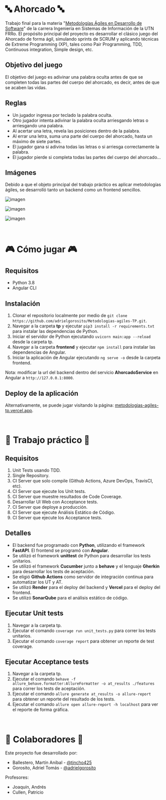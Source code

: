 # 🔤 Ahorcado 🔤
Trabajo final para la materia "<a href = "https://www.frro.utn.edu.ar/repositorio/departamentos/sistemas/files/Fichas/66.html">Metodologías Ágiles en Desarrollo de Software</a>" de la carrera Ingeniería en Sistemas de Información de la UTN FRRo. El propósito principal del proyecto es desarrollar el clásico juego del Ahorcado de forma ágil, simulando sprints de SCRUM y aplicando técnicas de Extreme Programming (XP), tales como Pair Programming, TDD, Continuous integration, Simple design, etc.

## Objetivo del juego
El objetivo del juego es adivinar una palabra oculta antes de que se completen todas las partes del cuerpo del ahorcado, es decir, antes de que se acaben las vidas.

## Reglas
* Un jugador ingresa por teclado la palabra oculta.
* Otro jugador intenta adivinar la palabra oculta arriesgando letras o arriesgando una palabra.
* Al acertar una letra, revela las posiciones dentro de la palabra.
* Al errar una letra, suma una parte del cuerpo del ahorcado, hasta un máximo de siete partes.
* El jugador gana si adivina todas las letras o si arriesga correctamente la palabra.
* El jugador pierde si completa todas las partes del cuerpo del ahorcado...

## Imágenes
Debido a que el objeto principal del trabajo práctico es aplicar metodologías ágiles, se desarrolló tanto un backend como un frontend sencillos.

![imagen](https://github.com/adrielgorosito/Metodologias-agiles-TP/assets/70348592/7c9978b8-ab33-4cd2-8d01-1ee2753d7f50)

![imagen](https://github.com/adrielgorosito/Metodologias-agiles-TP/assets/70348592/82a05eb2-4016-4956-8b65-acaa48792ee2)

![imagen](https://github.com/adrielgorosito/Metodologias-agiles-TP/assets/70348592/89a0f982-fe6d-4222-8a88-45e4aadd025e)

<br>

# 🎮 Cómo jugar 🎮

## Requisitos
* Python 3.8
* Angular CLI

## Instalación
1. Clonar el repositorio localmente por medio de `git clone https://github.com/adrielgorosito/Metodologias-agiles-TP.git`.
2. Navegar a la carpeta **tp** y ejecutar `pip3 install -r requirements.txt` para instalar las dependencias de Python.
3. Iniciar el servidor de Python ejecutando `uvicorn main:app --reload` desde la carpeta tp.
4. Navegar a la carpeta **frontend** y ejecutar `npm install` para instalar las dependencias de Angular.
5. Iniciar la aplicación de Angular ejecutando `ng serve -o` desde la carpeta frontend.

Nota: modificar la url del backend dentro del servicio **AhorcadoService** en Angular a `http://127.0.0.1:8000`.

## Deploy de la aplicación
Alternativamente, se puede jugar visitando la página: <a href = "https://metodologias-agiles-tp.vercel.app/jugar">metodologias-agiles-tp.vercel.app</a>.

<br>

# 📖 Trabajo práctico 📖

## Requisitos
1. Unit Tests usando TDD.
2. Single Repository.
3. CI Server que solo compile (Github Actions, Azure DevOps, TravisCI, etc).
4. CI Server que ejecute los Unit tests.
5. CI Server que muestre resultados de Code Coverage.
6. Desarrollar UI Web con Acceptance tests.
7. CI Server que deploye a producción.
8. CI Server que ejecute Análisis Estático de Código.
9. CI Server que ejecute los Acceptance tests.

## Detalles
* El backend fue programado con **Python**, utilizando el framework **FastAPI**. El frontend se programó con **Angular**.
* Se utilizó el framework **unittest** de Python para desarrollar los tests unitarios.
* Se utilizó el framework **Cucumber** junto a **behave** y el lenguaje **Gherkin** para desarrollar los tests de aceptación.
* Se eligió **Github Actions** como servidor de integración continua para automatizar los UT y AT.
* Se utilizó **Render** para el deploy del backend y **Vercel** para el deploy del frontend.
* Se utilizó **SonarQube** para el análisis estático de código.

## Ejecutar Unit tests
1. Navegar a la carpeta tp.
2. Ejecutar el comando `coverage run unit_tests.py` para correr los tests unitarios.
3. Ejecutar el comando `coverage report` para obtener un reporte de test coverage.

## Ejecutar Acceptance tests
1. Navegar a la carpeta tp.
2. Ejecutar el comando `behave -f allure_behave.formatter:AllureFormatter -o at_results ./features` para correr los tests de aceptación.
3. Ejecutar el comando `allure generate at_results -o allure-report` para obtener un reporte del resultado de los tests.
4. Ejecutar el comando `allure open allure-report -h localhost` para ver el reporte de forma gráfica.

<br>

# 👥 Colaboradores 👥
Este proyecto fue desarrollado por:
* Ballestero, Martín Aníbal - <a href = "https://github.com/tincho425">@tincho425</a>
* Gorosito, Adriel Tomás - <a href = "https://github.com/adrielgorosito">@adrielgorosito</a>

Profesores:
* Joaquín, Andrés
* Cullen, Patricio
